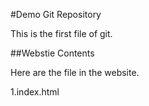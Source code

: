 #Demo Git Repository



This is the first file of git.

##Webstie Contents

Here are the file in the website.

1.index.html


